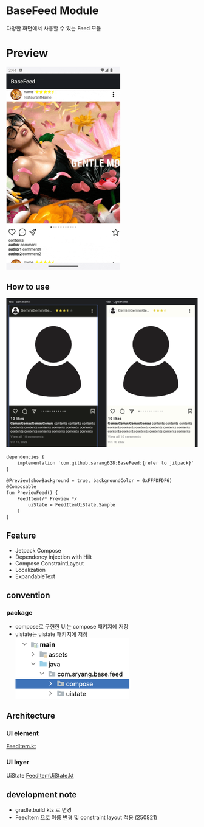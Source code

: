 # BaseFeed Module

다양한 화면에서 사용할 수 있는 Feed 모듈

# Preview
<img src="./screenshot/demonstrate.gif" alt="image" width="300" height="auto">

## How to use
<img src="./screenshot/preview.png" alt="image" width="600" height="auto">

```
dependencies {
	implementation 'com.github.sarang628:BaseFeed:{refer to jitpack}'
}	
```

```
@Preview(showBackground = true, backgroundColor = 0xFFFDFDF6)
@Composable
fun PreviewFeed() {
    FeedItem(/* Preview */
        uiState = FeedItemUiState.Sample
    )
}
```

## Feature

- Jetpack Compose
- Dependency injection with Hilt
- Compose ConstraintLayout
- Localization
- ExpandableText

## convention

### package

- compose로 구현한 UI는 compose 패키지에 저장
- uistate는 uistate 패키지에 저장
  <img src="./screenshot/package.png" alt="image" width="300" height="auto">

## Architecture

### UI element

[FeedItem.kt](./library/src/main/java/com/sarang/torang/compose/feed/FeedItem.kt)

### UI layer

UiState
[FeedItemUiState.kt](./library/src/main/java/com/sarang/torang/data/basefeed/FeedItemUiState.kt)

## development note
- gradle.build.kts 로 변경
- FeedItem 으로 이름 변경 및 constraint layout 적용 (250821)